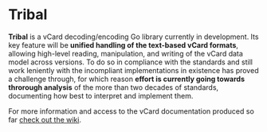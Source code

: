 # Tribal

**Tribal** is a vCard decoding/encoding Go library currently in development.
Its key feature will be **unified handling of the text-based vCard formats**, allowing high-level reading, manipulation, and writing of the vCard data model across versions.
To do so in compliance with the standards and still work leniently with the incompliant implementations in existence has proved a challenge through, for which reason **effort is currently going towards throrough analysis** of the more than two decades of standards, documenting how best to interpret and implement them.

For more information and access to the vCard documentation produced so far [check out the wiki][wiki].

[wiki]: https://github.com/PhilipBorgesen/tribal/wiki
